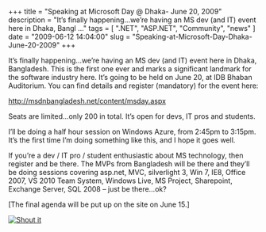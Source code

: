 
+++
title = "Speaking at Microsoft Day @ Dhaka- June 20, 2009"
description = "It&rsquo;s finally happening&hellip;we&rsquo;re having an MS dev (and IT) event here in Dhaka, Bangl ..."
tags = [ ".NET", "ASP.NET", "Community", "news" ]
date = "2009-06-12 14:04:00"
slug = "Speaking-at-Microsoft-Day-Dhaka-June-20-2009"
+++
<p>It&rsquo;s finally happening&hellip;we&rsquo;re having an MS dev (and IT) event here in Dhaka, Bangladesh. This is the first one ever and marks a significant landmark for the software industry here. It&rsquo;s going to be held on June 20, at IDB Bhaban Auditorium. You can find details and register (mandatory) for the event here:</p>
<p><a title="http://msdnbangladesh.net/content/msday.aspx" href="http://msdnbangladesh.net/content/msday.aspx">http://msdnbangladesh.net/content/msday.aspx</a></p>
<p>Seats are limited&hellip;only 200 in total. It&rsquo;s open for devs, IT pros and students.</p>
<p>I&rsquo;ll be doing a half hour session on Windows Azure, from 2:45pm to 3:15pm. It&rsquo;s the first time I&rsquo;m doing something like this, and I hope it goes well.</p>
<p>If you&rsquo;re a dev / IT pro / student enthusiastic about MS technology, then register and be there. The MVPs from Bangladesh will be there and they&rsquo;ll be doing sessions covering asp.net, MVC, silverlight 3, Win 7, IE8, Office 2007, VS 2010 Team System, Windows Live, MS Project, Sharepoint, Exchange Server, SQL 2008 &ndash; just be there&hellip;ok?</p>
<p>[The final agenda will be put up on the site on June 15.]</p>
<div class="wlWriterHeaderFooter" style="margin:0px; padding:0px 0px 0px 0px;">
<div class="shoutIt"><a rev="vote-for" href="http://dotnetshoutout.com/Submit?url=http%3a%2f%2fwww.heartysoft.com%2fpost%2f2009%2f06%2f12%2fSpeaking-at-Microsoft-Day-Dhaka-June-20-2009.aspx&amp;title=Speaking+at+Microsoft+Day+%40+Dhaka-+June+20%2c+2009"><img style="border:0px" src="http://dotnetshoutout.com/image.axd?url=http://www.heartysoft.com/post/2009/06/12/Speaking-at-Microsoft-Day-Dhaka-June-20-2009.aspx" alt="Shout it" /></a></div>
</div>
        